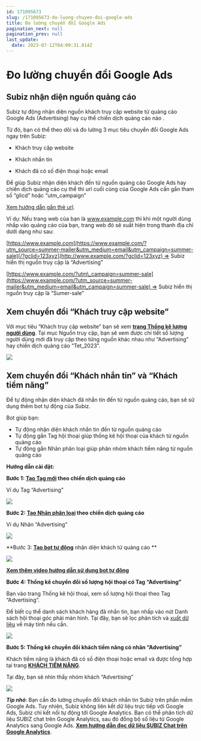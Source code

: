 ```yaml
---
id: 171095673
slug: /171095673-do-luong-chuyen-đoi-google-ads
title: Đo lường chuyển đổi Google Ads
pagination_next: null
pagination_prev: null
last_update:
  date: 2023-07-12T04:09:31.814Z
---
```


# Đo lường chuyển đổi Google Ads



## Subiz nhận diện nguồn quảng cáo


Subiz tự động nhận diện nguồn khách truy cập website từ quảng cáo Google Ads (Advertising) hay cụ thể chiến dịch quảng cáo nào .



Từ đó, bạn có thể theo dõi và đo lường 3 mục tiêu chuyển đổi Google Ads ngay trên Subiz:

+ Khách truy cập website

+ Khách nhắn tin

+ Khách đã có số điện thoại hoặc email



Để giúp Subiz nhận diện khách đến từ nguồn quảng cáo Google Ads hay chiến dịch quảng cáo cụ thể thì url cuối cùng của Google Ads cần gắn tham số “glicd” hoặc “utm\_campaign”

[Xem hướng dẫn gắn thẻ url](https://support.google.com/analytics/answer/1033981?hl=vi&ref_topic=1308612#zippy=%2Cn%E1%BB%99i-dung-c%E1%BB%A7a-b%C3%A0i-vi%E1%BA%BFt-n%C3%A0y).



Ví dụ: Nếu trang web của bạn là www.example.com thì khi một người dùng nhấp vào quảng cáo của bạn, trang web đó sẽ xuất hiện trong thanh địa chỉ dưới dạng như sau:



[https://www.example.com](https://www.example.com/?utm_source=summer-mailer&utm_medium=email&utm_campaign=summer-sale)[/?gclid=123xyz](http://www.example.com/?gclid=123xyz) => Subiz hiển thị nguồn truy cập là “Advertising” 



[https://www.example.com/?utm\_campaign=summer-sale](https://www.example.com/?utm_source=summer-mailer&utm_medium=email&utm_campaign=summer-sale) => Subiz hiển thị nguồn truy cập là “Sumer-sale”
## Xem chuyển đổi “Khách truy cập website”


Với mục tiêu “Khách truy cập website” bạn sẽ xem **[trang Thống kê lượng người dùng](https://app.subiz.com.vn/new-reports/user)**. Tại mục Nguồn truy cập, bạn sẽ xem được chi tiết số lượng người dùng mới đã truy cập theo từng nguồn khác nhau như “Advertising” hay chiến dịch quảng cáo “Tet\_2023”.








![](https://vcdn.subiz-cdn.com/file/firtbdctpfltzkojtalp_acpxkgumifuoofoosble)





## Xem chuyển đổi “Khách nhắn tin” và “Khách tiềm năng”


Để tự động nhận diện khách đã nhắn tin đến từ nguồn quảng cáo, bạn sẽ sử dụng thêm bot tự động của Subiz.



Bot giúp bạn:

- Tự động nhận diện khách nhắn tin đến từ nguồn quảng cáo
- Tự động gắn Tag hội thoại giúp thống kê hội thoại của khách từ nguồn quảng cáo
- Tự động gắn Nhãn phân loại giúp phân nhóm khách tiềm năng từ nguồn quảng cáo



**Hướng dẫn cài đặt:**

**Bước 1: ****[Tạo Tag mới](https://app.subiz.com.vn/settings/tags)**** theo chiến dịch quảng cáo**

Ví dụ Tag “Advertising”




![](https://vcdn.subiz-cdn.com/file/firtbcykdbgyfvytnzcg_acpxkgumifuoofoosble)


**Bước 2: ****[Tạo Nhãn phân loại](https://app.subiz.com.vn/settings/label)**** theo chiến dịch quảng cáo**

Ví dụ Nhãn “Advertising”


![](https://vcdn.subiz-cdn.com/file/firtbcykgfnvkyejztby_acpxkgumifuoofoosble)


**Bước 3: ****[Tạo bot tự động](https://app.subiz.com.vn/bots)**** nhận diện khách từ quảng cáo **


![](https://vcdn.subiz-cdn.com/file/firtbdcttlshfqbarotx_acpxkgumifuoofoosble)




**[Xem thêm video hướng dẫn sử dụng bot tự động](https://www.youtube.com/watch?v=IvUPSEgX2_g&t=186s)**



**Bước 4: Thống kê chuyển đổi số lượng hội thoại có Tag “Advertising”**

Bạn vào trang Thống kê hội thoại, xem số lượng hội thoại theo Tag “Advertising”.

Để biết cụ thể danh sách khách hàng đã nhắn tin, bạn nhấp vào nút Danh sách hội thoại góc phải màn hình. Tại đây, bạn sẽ lọc phân tích và [xuất dữ liệu](https://www.youtube.com/watch?v=mJgbIMfkCwY) về máy tính nếu cần.




![](https://vcdn.subiz-cdn.com/file/firtbcykmxquetuzufcc_acpxkgumifuoofoosble)




**Bước 5: Thống kê chuyển đổi khách tiềm năng có nhãn “Advertising”**

Khách tiềm năng là khách đã có số điện thoại hoặc email và được tổng hợp tại trang **[KHÁCH TIỀM NĂNG](https://app.subiz.com.vn/lead)**.

Tại đây, bạn sẽ nhìn thấy nhóm khách “Advertising”


![](https://vcdn.subiz-cdn.com/file/firtbcykqpmyoookcapm_acpxkgumifuoofoosble)






***Tip nhỏ***: Bạn cần đo lường chuyển đổi khách nhắn tin Subiz trên phần mềm Google Ads. Tuy nhiên, Subiz không liên kết dữ liệu trực tiếp với Google Ads, Subiz chỉ kết nối tự động tới Google Analytics. Bạn có thể phân tích dữ liệu SUBIZ chat trên Google Analytics, sau đó đồng bộ số liệu từ Google Analytics sang Google Ads. **[Xem hướng dẫn đọc dữ liệu SUBIZ Chat trên Google Analytics](https://subiz.com.vn/docs/18827101-google-analytics-va-subiz)**.